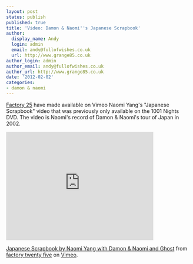 ```yaml
---
layout: post
status: publish
published: true
title: 'Video: Damon & Naomi''s Japanese Scrapbook'
author:
  display_name: Andy
  login: admin
  email: andy@fullofwishes.co.uk
  url: http://www.grange85.co.uk
author_login: admin
author_email: andy@fullofwishes.co.uk
author_url: http://www.grange85.co.uk
date: '2012-02-02'
categories:
- damon & naomi
---
```

<p><a href="http://www.factorytwentyfive.com/ftf2/">Factory 25</a> have made available on Vimeo Naomi Yang's "Japanese Scrapbook" video that was previously only available on the 1001 Nights DVD. The video is Naomi's record of Damon & Naomi's tour of Japan in 2002.</p>
<p><iframe class="aligncenter" src="https://player.vimeo.com/video/36040971?title=0&byline=0&portrait=0" width="400" height="295" frameborder="0" webkitAllowFullScreen mozallowfullscreen allowFullScreen></iframe>
<p><a href="http://vimeo.com/36040971">Japanese Scrapbook by Naomi Yang with Damon & Naomi and Ghost</a> from <a href="http://vimeo.com/factory25">factory twenty five</a> on <a href="http://vimeo.com">Vimeo</a>.</p>
